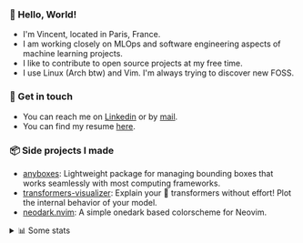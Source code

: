 ### 👋 Hello, World!

- I'm Vincent, located in Paris, France.
- I am working closely on MLOps and software engineering aspects of machine learning projects.
- I like to contribute to open source projects at my free time.
- I use Linux (Arch btw) and Vim. I'm always trying to discover new FOSS.

### 🔗 Get in touch

- You can reach me on [Linkedin](https://www.linkedin.com/in/vincent-duchauffour-3a9641155/) or by [mail](mailto:vincent.duchauffour@proton.me).
- You can find my resume [here](https://raw.githubusercontent.com/VDuchauffour/resume/main/resume.pdf).

### 📦 Side projects I made

- [anyboxes](https://github.com/VDuchauffour/anyboxes): Lightweight package for managing bounding boxes that works seamlessly with most computing frameworks.
- [transformers-visualizer](https://github.com/VDuchauffour/transformers-visualizer): Explain your 🤗 transformers without effort! Plot the internal behavior of your model. 
- [neodark.nvim](https://github.com/VDuchauffour/neodark.nvim): A simple onedark based colorscheme for Neovim.

<details><summary>📊 Some stats</summary>  
  
<p align="center">
  <img alt="VDuchauffour's github stats" src="https://github-readme-stats.vercel.app/api?username=VDuchauffour&include_all_commits=true&show_icons=true&theme=react"/>
  <br />
  <img alt="VDuchauffour's streak stats" src="https://streak-stats.demolab.com?user=VDuchauffour&theme=react"/>
  <br />
  <img alt="VDuchauffour's language stats" src="https://github-readme-stats.vercel.app/api/top-langs/?username=VDuchauffour&count_private=true&include_all_commits=true&show_icons=true&layout=compact&theme=react"/>
  <!--   <br />
  <img alt="VDuchauffour's Wakatime stats" src="https://github-readme-stats.vercel.app/api/wakatime?username=VDuchauffour&theme=react"/> -->
</p>

#### 🧭 Wakatime stats
<!--START_SECTION:waka-->
![Code Time](http://img.shields.io/badge/Code%20Time-1%2C368%20hrs%2024%20mins-blue)

![Lines of code](https://img.shields.io/badge/From%20Hello%20World%20I%27ve%20Written-2.0%20million%20lines%20of%20code-blue)

**🐱 My GitHub Data** 

> 📦 970.1 kB Used in GitHub's Storage 
 > 
> 🏆 1,741 Contributions in the Year 2023
 > 
> 🚫 Not Opted to Hire
 > 
> 📜 9 Public Repositories 
 > 
> 🔑 2 Private Repositories 
 > 
**I'm a Night 🦉** 

```text
🌞 Morning                60 commits          █░░░░░░░░░░░░░░░░░░░░░░░░   04.40 % 
🌆 Daytime                378 commits         ███████░░░░░░░░░░░░░░░░░░   27.71 % 
🌃 Evening                704 commits         █████████████░░░░░░░░░░░░   51.61 % 
🌙 Night                  222 commits         ████░░░░░░░░░░░░░░░░░░░░░   16.28 % 
```
📅 **I'm Most Productive on Saturday** 

```text
Monday                   213 commits         ████░░░░░░░░░░░░░░░░░░░░░   15.62 % 
Tuesday                  93 commits          ██░░░░░░░░░░░░░░░░░░░░░░░   06.82 % 
Wednesday                246 commits         █████░░░░░░░░░░░░░░░░░░░░   18.04 % 
Thursday                 188 commits         ███░░░░░░░░░░░░░░░░░░░░░░   13.78 % 
Friday                   141 commits         ███░░░░░░░░░░░░░░░░░░░░░░   10.34 % 
Saturday                 318 commits         ██████░░░░░░░░░░░░░░░░░░░   23.31 % 
Sunday                   165 commits         ███░░░░░░░░░░░░░░░░░░░░░░   12.10 % 
```


📊 **This Week I Spent My Time On** 

```text
💬 Programming Languages: 
Python                   33 hrs 17 mins      ██████████████████████░░░   88.58 % 
C++                      1 hr 36 mins        █░░░░░░░░░░░░░░░░░░░░░░░░   04.28 % 
YAML                     1 hr 24 mins        █░░░░░░░░░░░░░░░░░░░░░░░░   03.74 % 
Docker                   41 mins             ░░░░░░░░░░░░░░░░░░░░░░░░░   01.85 % 
Other                    19 mins             ░░░░░░░░░░░░░░░░░░░░░░░░░   00.89 % 
```


 Last Updated on 08/12/2023 00:37:27 UTC
<!--END_SECTION:waka-->
</details>

